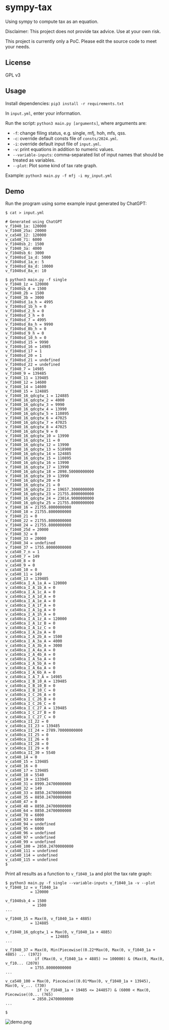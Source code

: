 # sympy-tax
Using sympy to compute tax as an equation.

Disclaimer: This project does not provide tax advice. Use at your own risk.

This project is currently only a PoC. Please edit the source code to meet your
needs.

## License

GPL v3

## Usage

Install dependencies: `pip3 install -r requirements.txt`

In `input.yml`, enter your information.

Run the script: `python3 main.py [arguments]`, where arguments are:
* `-f`: change filing status, e.g. single, mfj, hoh, mfs, qss.
* `-c`: override default consts file of `consts/2024.yml`.
* `-i`: override default input file of `input.yml`.
* `-v`: print equations in addition to numeric values.
* `--variable-inputs`: comma-separated list of input names that should be
  treated as variables.
* `--plot`: Plot some kind of tax rate graph.

Example: `python3 main.py -f mfj -i my_input.yml`

## Demo

Run the program using some example input generated by ChatGPT:

```
$ cat > input.yml

# Generated using ChatGPT
v_f1040_1a: 120000
v_f1040_25a: 20000
v_ca540_12: 120000
v_ca540_71: 6000
v_f1040sb_2: 1500
v_f1040_3a: 4000
v_f1040sb_6: 3000
v_f1040sd_1a_d: 5000
v_f1040sd_1a_e: 5
v_f1040sd_8a_d: 10000
v_f1040sd_8a_e: 10

$ python3 main.py -f single
v_f1040_1z = 120000
v_f1040sb_4 = 1500
v_f1040_2b = 1500
v_f1040_3b = 3000
v_f1040sd_1a_h = 4995
v_f1040sd_1b_h = 0
v_f1040sd_2_h = 0
v_f1040sd_3_h = 0
v_f1040sd_7 = 4995
v_f1040sd_8a_h = 9990
v_f1040sd_8b_h = 0
v_f1040sd_9_h = 0
v_f1040sd_10_h = 0
v_f1040sd_15 = 9990
v_f1040sd_16 = 14985
v_f1040sd_17 = 1
v_f1040sd_20 = 1
v_f1040sd_21 = undefined
v_f1040sd_22 = undefined
v_f1040_7 = 14985
v_f1040_9 = 139485
v_f1040_11 = 139485
v_f1040_12 = 14600
v_f1040_14 = 14600
v_f1040_15 = 124885
v_f1040_16_qdcgtw_1 = 124885
v_f1040_16_qdcgtw_2 = 4000
v_f1040_16_qdcgtw_3 = 9990
v_f1040_16_qdcgtw_4 = 13990
v_f1040_16_qdcgtw_5 = 110895
v_f1040_16_qdcgtw_6 = 47025
v_f1040_16_qdcgtw_7 = 47025
v_f1040_16_qdcgtw_8 = 47025
v_f1040_16_qdcgtw_9 = 0
v_f1040_16_qdcgtw_10 = 13990
v_f1040_16_qdcgtw_11 = 0
v_f1040_16_qdcgtw_12 = 13990
v_f1040_16_qdcgtw_13 = 518900
v_f1040_16_qdcgtw_14 = 124885
v_f1040_16_qdcgtw_15 = 110895
v_f1040_16_qdcgtw_16 = 13990
v_f1040_16_qdcgtw_17 = 13990
v_f1040_16_qdcgtw_18 = 2098.50000000000
v_f1040_16_qdcgtw_19 = 13990
v_f1040_16_qdcgtw_20 = 0
v_f1040_16_qdcgtw_21 = 0
v_f1040_16_qdcgtw_22 = 19657.3000000000
v_f1040_16_qdcgtw_23 = 21755.8000000000
v_f1040_16_qdcgtw_24 = 23014.9000000000
v_f1040_16_qdcgtw_25 = 21755.8000000000
v_f1040_16 = 21755.8000000000
v_f1040_18 = 21755.8000000000
v_f1040_21 = 0
v_f1040_22 = 21755.8000000000
v_f1040_24 = 21755.8000000000
v_f1040_25d = 20000
v_f1040_32 = 0
v_f1040_33 = 20000
v_f1040_34 = undefined
v_f1040_37 = 1755.80000000000
v_ca540_7_n = 1
v_ca540_7 = 149
v_ca540_8 = 0
v_ca540_9 = 0
v_ca540_10 = 0
v_ca540_11 = 149
v_ca540_13 = 139485
v_ca540ca_I_A_1a_A = 120000
v_ca540ca_I_A_1b_A = 0
v_ca540ca_I_A_1c_A = 0
v_ca540ca_I_A_1d_A = 0
v_ca540ca_I_A_1e_A = 0
v_ca540ca_I_A_1f_A = 0
v_ca540ca_I_A_1g_A = 0
v_ca540ca_I_A_1h_A = 0
v_ca540ca_I_A_1z_A = 120000
v_ca540ca_I_A_1z_B = 0
v_ca540ca_I_A_1z_C = 0
v_ca540ca_I_A_2a_A = 0
v_ca540ca_I_A_2b_A = 1500
v_ca540ca_I_A_3a_A = 4000
v_ca540ca_I_A_3b_A = 3000
v_ca540ca_I_A_4a_A = 0
v_ca540ca_I_A_4b_A = 0
v_ca540ca_I_A_5a_A = 0
v_ca540ca_I_A_5b_A = 0
v_ca540ca_I_A_6a_A = 0
v_ca540ca_I_A_6b_A = 0
v_ca540ca_I_A_7_A = 14985
v_ca540ca_I_B_10_A = 139485
v_ca540ca_I_B_10_B = 0
v_ca540ca_I_B_10_C = 0
v_ca540ca_I_C_26_A = 0
v_ca540ca_I_C_26_B = 0
v_ca540ca_I_C_26_C = 0
v_ca540ca_I_C_27_A = 139485
v_ca540ca_I_C_27_B = 0
v_ca540ca_I_C_27_C = 0
v_ca540ca_II_22 = 0
v_ca540ca_II_23 = 139485
v_ca540ca_II_24 = 2789.70000000000
v_ca540ca_II_25 = 0
v_ca540ca_II_26 = 0
v_ca540ca_II_28 = 0
v_ca540ca_II_29 = 0
v_ca540ca_II_30 = 5540
v_ca540_14 = 0
v_ca540_15 = 139485
v_ca540_16 = 0
v_ca540_17 = 139485
v_ca540_18 = 5540
v_ca540_19 = 133945
v_ca540_31 = 8999.24700000000
v_ca540_32 = 149
v_ca540_33 = 8850.24700000000
v_ca540_35 = 8850.24700000000
v_ca540_47 = 0
v_ca540_48 = 8850.24700000000
v_ca540_64 = 8850.24700000000
v_ca540_78 = 6000
v_ca540_93 = 6000
v_ca540_94 = undefined
v_ca540_95 = 6000
v_ca540_96 = undefined
v_ca540_97 = undefined
v_ca540_99 = undefined
v_ca540_100 = 2850.24700000000
v_ca540_111 = undefined
v_ca540_114 = undefined
v_ca540_115 = undefined
$ 
```

Print all results as a function to `v_f1040_1a` and plot the tax rate graph:

```
$ python3 main.py -f single --variable-inputs v_f1040_1a -v --plot
v_f1040_1z = v_f1040_1a
           = 120000

v_f1040sb_4 = 1500
            = 1500
...

v_f1040_15 = Max(0, v_f1040_1a + 4885)
           = 124885

v_f1040_16_qdcgtw_1 = Max(0, v_f1040_1a + 4885)
                    = 124885
...

v_f1040_37 = Max(0, Min(Piecewise((0.22*Max(0, Max(0, v_f1040_1a + 4885) ... (1972)
             if (Max(0, v_f1040_1a + 4885) >= 100000) & (Max(0, Max(0, v_f10... (2070)
           = 1755.80000000000
...

v_ca540_100 = Max(0, Piecewise((0.01*Max(0, v_f1040_1a + 13945), Max(0, v_... (730)
              if (v_f1040_1a + 19485 <= 244857) & (6000 < Max(0, Piecewise((0... (765)
            = 2850.24700000000
...

$ 
```

![demo.png](misc/demo.png)


